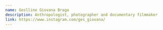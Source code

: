 ```yaml
---
name: Geslline Giovana Braga
description: Anthropologist, photographer and documentary filmmaker
link: https://www.instagram.com/ges_giovana/
---
```

